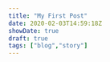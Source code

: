 ```yaml
---
title: "My First Post"
date: 2020-02-03T14:59:18Z
showDate: true
draft: true
tags: ["blog","story"]
---
```


